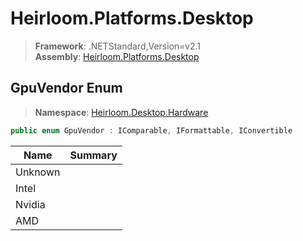 # Heirloom.Platforms.Desktop

> **Framework**: .NETStandard,Version=v2.1  
> **Assembly**: [Heirloom.Platforms.Desktop][0]  

## GpuVendor Enum

> **Namespace**: [Heirloom.Desktop.Hardware][0]  

```cs
public enum GpuVendor : IComparable, IFormattable, IConvertible
```

| Name    | Summary |
|---------|---------|
| Unknown |         |
| Intel   |         |
| Nvidia  |         |
| AMD     |         |

[0]: ../../Heirloom.Platforms.Desktop.md
